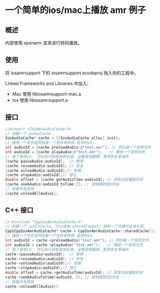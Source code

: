 # 一个简单的ios/mac上播放 amr 例子

## 概述
内部使用 openamr 库来进行转码播放。

## 使用

将 iosamrsupport 下的 iosamrsupport.xcodeproj 拖入你的工程中。

Linked Frameworks and Libraries 中加入:
 - Mac 使用 libiosamrsupport-mac.a
 - Ios 使用 libiosamrsupport.a

## 接口

```Objective-C
//#import <IosAmrAudioCache.h>
// 创建一个 audioCache
IosAudioCache* cache = [[IosAudioCache alloc] init];
// 播放一个文件或预加载一个文件来获得 音频的id
int audioId = [cache preloadAudio:@"test.amr"]; // 预加载一个音频文件
int audioId = [cache playAudio:@"test.amr"];   // 播放一个音频文件
// 有了音频id， 可以执行获取音频长度，设置音频偏移，暂停恢复等操作
[cache pauseAudio:audioId];  // 暂停
[cache resumeAudio:audioId]; // 恢复
[cache unloadAudio:audioId];// 卸载
[cache stopAudio:audioId];// 停止
double offset = [cache getAudioTime:audioId]; // 获取当前播放时间
[cache seekAudio:audioId toTime:2]; // 音频跳转到2秒处
// 卸载所有音频
[cache unloadAllAudios];
```

## C++ 接口

```C++
// #include "CppIosAmrAudioCache.h"
// 创建一个 audioCache, 可以使用 sharedCache() 获取一个内置的全局实例
CppICppIosAmrAudioCache* cache = CppIosAmrAudioCache::sharedCache();
// 播放一个文件或预加载一个文件来获得 音频的id
int audioId = cache->preloadAudio("test.amr"); // 预加载一个音频文件
int audioId = cache->playAudio("test.amr");   // 播放一个音频文件
// 有了音频id， 可以执行获取音频长度，设置音频偏移，暂停恢复等操作
cache->pauseAudio(audioId);  // 暂停
cache->resumeAudio(audioId); // 恢复
cache->unloadAudio(audioId);// 卸载
cache->stopAudio(audioId);// 停止
double offset = cache->getAudioTime(audioId); // 获取当前播放时间
cache->seekAudioToTime(audioId, 2); // 音频跳转到2秒处
// 卸载所有音频
cache->unloadAllAudios()
```




